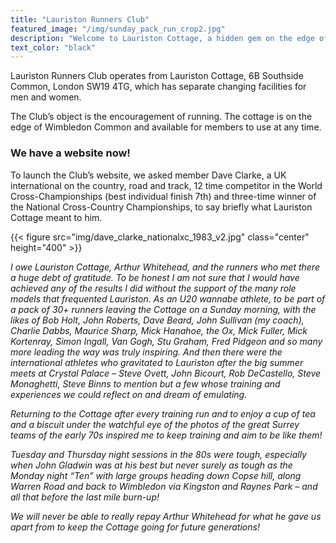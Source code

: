 ```yaml
---
title: "Lauriston Runners Club"
featured_image: "/img/sunday_pack_run_crop2.jpg"
description: "Welcome to Lauriston Cottage, a hidden gem on the edge of Wimbledon Common"
text_color: "black"
---
```


Lauriston Runners Club operates from Lauriston Cottage, 6B Southside Common, London SW19 4TG, which has separate changing facilities for men and women.

The Club’s object is the encouragement of running. The cottage is on the edge of Wimbledon Common and available for members to use at any time.

### We have a website now!

To launch the Club’s website, we asked member Dave Clarke, a UK international on the country, road and track, 12 time competitor in the World Cross-Championships (best individual finish 7th) and three-time winner of the National Cross-Country Championships, to say briefly what Lauriston Cottage meant to him.

{{< figure src="img/dave_clarke_nationalxc_1983_v2.jpg" class="center" height="400" >}}

*I owe Lauriston Cottage, Arthur Whitehead, and the runners who met there a huge debt of gratitude. To be honest I am not sure that I would have achieved any of the results I did without the support of the many role models that frequented Lauriston. As an U20 wannabe athlete, to be part of a pack of 30+ runners leaving the Cottage on a Sunday morning, with the likes of Bob Holt, John Roberts, Dave Beard, John Sullivan (my coach), Charlie Dabbs, Maurice Sharp, Mick Hanahoe, the Ox, Mick Fuller, Mick Kortenray, Simon Ingall, Van Gogh, Stu Graham, Fred Pidgeon and so many more leading the way was truly inspiring. And then there were the international athletes who gravitated to Lauriston after the big summer meets at Crystal Palace – Steve Ovett, John Bicourt, Rob DeCastello, Steve Monaghetti, Steve Binns to mention but a few whose training and experiences we could reflect on and dream of emulating.*

*Returning to the Cottage after every training run and to enjoy a cup of tea and a biscuit under the watchful eye of the photos of the great Surrey teams of the early 70s inspired me to keep training and aim to be like them!*

*Tuesday and Thursday night sessions in the 80s were tough, especially when John Gladwin was at his best but never surely as tough as the Monday night “Ten” with large groups heading down Copse hill, along Warren Road and back to Wimbledon via Kingston and Raynes Park – and all that before the last mile burn-up!*

*We will never be able to really repay Arthur Whitehead for what he gave us apart from to keep the Cottage going for future generations!*

